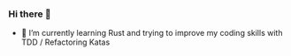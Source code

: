 ### Hi there 👋

- 🌱 I’m currently learning Rust and trying to improve my coding skills with TDD / Refactoring Katas
